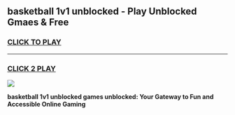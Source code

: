 
## basketball 1v1 unblocked - Play Unblocked Gmaes & Free
<h3>
<a href="https://news.freeplayer.one?title=basketball_1v1_unblocked&ref=23F">CLICK TO PLAY</a></h3>
<hr>

<h3>
<a href="https://news.freeplayer.one?title=basketball_1v1_unblocked&ref=23F">CLICK 2 PLAY</a>
  
</h3>

<a href="https://news.freeplayer.one?title=basketball_1v1_unblocked&ref=23F/"><img src="https://clearcache.store/games.png"></a>


**basketball 1v1 unblocked games unblocked: Your Gateway to Fun and Accessible Online Gaming**
